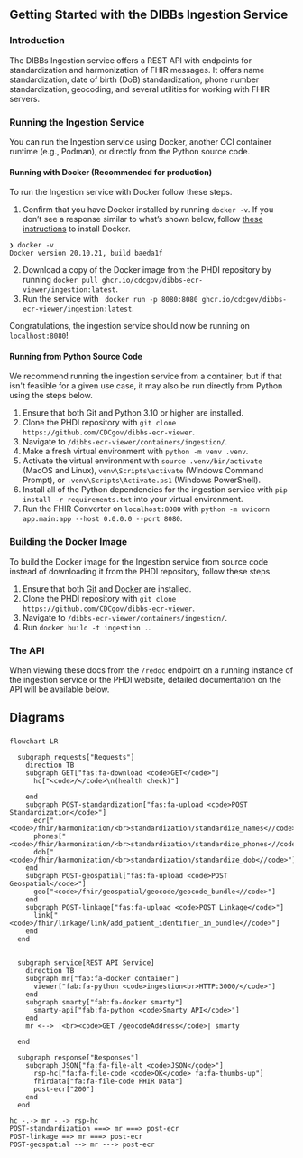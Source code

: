 ## Getting Started with the DIBBs Ingestion Service

### Introduction

The DIBBs Ingestion service offers a REST API with endpoints for standardization and harmonization of FHIR messages. It offers name standardization, date of birth (DoB) standardization, phone number standardization, geocoding, and several utilities for working with FHIR servers.

### Running the Ingestion Service

You can run the Ingestion service using Docker, another OCI container runtime (e.g., Podman), or directly from the Python source code.

#### Running with Docker (Recommended for production)

To run the Ingestion service with Docker follow these steps.

1. Confirm that you have Docker installed by running `docker -v`. If you don’t see a response similar to what’s shown below, follow [these instructions](https://docs.docker.com/get-docker/) to install Docker.

```
❯ docker -v
Docker version 20.10.21, build baeda1f
```

2. Download a copy of the Docker image from the PHDI repository by running `docker pull ghcr.io/cdcgov/dibbs-ecr-viewer/ingestion:latest`.
3. Run the service with ` docker run -p 8080:8080 ghcr.io/cdcgov/dibbs-ecr-viewer/ingestion:latest`.

Congratulations, the ingestion service should now be running on `localhost:8080`!

#### Running from Python Source Code

We recommend running the ingestion service from a container, but if that isn't feasible for a given use case, it may also be run directly from Python using the steps below.

1. Ensure that both Git and Python 3.10 or higher are installed.
2. Clone the PHDI repository with `git clone https://github.com/CDCgov/dibbs-ecr-viewer`.
3. Navigate to `/dibbs-ecr-viewer/containers/ingestion/`.
4. Make a fresh virtual environment with `python -m venv .venv`.
5. Activate the virtual environment with `source .venv/bin/activate` (MacOS and Linux), `venv\Scripts\activate` (Windows Command Prompt), or `.venv\Scripts\Activate.ps1` (Windows PowerShell).
6. Install all of the Python dependencies for the ingestion service with `pip install -r requirements.txt` into your virtual environment.
7. Run the FHIR Converter on `localhost:8080` with `python -m uvicorn app.main:app --host 0.0.0.0 --port 8080`.

### Building the Docker Image

To build the Docker image for the Ingestion service from source code instead of downloading it from the PHDI repository, follow these steps.

1. Ensure that both [Git](https://git-scm.com/book/en/v2/Getting-Started-Installing-Git) and [Docker](https://docs.docker.com/get-docker/) are installed.
2. Clone the PHDI repository with `git clone https://github.com/CDCgov/dibbs-ecr-viewer`.
3. Navigate to `/dibbs-ecr-viewer/containers/ingestion/`.
4. Run `docker build -t ingestion .`.

### The API

When viewing these docs from the `/redoc` endpoint on a running instance of the ingestion service or the PHDI website, detailed documentation on the API will be available below.

## Diagrams

###

```mermaid
flowchart LR

  subgraph requests["Requests"]
    direction TB
    subgraph GET["fas:fa-download <code>GET</code>"]
      hc["<code>/</code>\n(health check)"]

    end
    subgraph POST-standardization["fas:fa-upload <code>POST Standardization</code>"]
      ecr["<code>/fhir/harmonization/<br>standardization/standardize_names<//code>"]
      phones["<code>/fhir/harmonization/<br>standardization/standardize_phones<//code>"]
      dob["<code>/fhir/harmonization/<br>standardization/standardize_dob<//code>"]
    end
    subgraph POST-geospatial["fas:fa-upload <code>POST Geospatial</code>"]
      geo["<code>/fhir/geospatial/geocode/geocode_bundle<//code>"]
    end
    subgraph POST-linkage["fas:fa-upload <code>POST Linkage</code>"]
      link["<code>/fhir/linkage/link/add_patient_identifier_in_bundle<//code>"]
    end
  end


  subgraph service[REST API Service]
    direction TB
    subgraph mr["fab:fa-docker container"]
      viewer["fab:fa-python <code>ingestion<br>HTTP:3000/</code>"]
    end
    subgraph smarty["fab:fa-docker smarty"]
      smarty-api["fab:fa-python <code>Smarty API</code>"]
    end
    mr <--> |<br><code>GET /geocodeAddress</code>| smarty

  end

  subgraph response["Responses"]
    subgraph JSON["fa:fa-file-alt <code>JSON</code>"]
      rsp-hc["fa:fa-file-code <code>OK</code> fa:fa-thumbs-up"]
      fhirdata["fa:fa-file-code FHIR Data"]
	  post-ecr["200"]
    end
  end

hc -.-> mr -.-> rsp-hc
POST-standardization ===> mr ===> post-ecr
POST-linkage ==> mr ===> post-ecr
POST-geospatial --> mr ---> post-ecr
```
